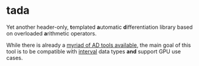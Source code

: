 # tada

Yet another header-only, **t**emplated **a**utomatic **d**ifferentiation library based on overloaded **a**rithmetic operators.

While there is already a [myriad of AD tools available](https://autodiff.org/?module=Tools), the main goal of this tool is to be compatible with [interval](https://en.wikipedia.org/wiki/Interval_arithmetic) data types **and** support GPU use cases.